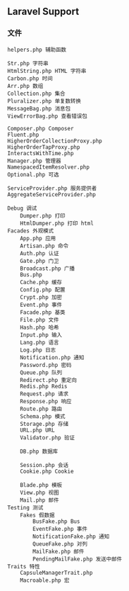 ## Laravel Support

### 文件
    helpers.php 辅助函数

    Str.php 字符串
    HtmlString.php HTML 字符串
    Carbon.php 时间
    Arr.php 数组
    Collection.php 集合
    Pluralizer.php 单复数转换
    MessageBag.php 消息包
    ViewErrorBag.php 查看错误包

    Composer.php Composer
    Fluent.php 
    HigherOrderCollectionProxy.php
    HigherOrderTapProxy.php
    InteractsWithTime.php
    Manager.php 管理器
    NamespacedItemResolver.php
    Optional.php 可选

    ServiceProvider.php 服务提供者
    AggregateServiceProvider.php

    Debug 调试
        Dumper.php 打印
        HtmlDumper.php 打印 html
    Facades 外观模式
        App.php 应用
        Artisan.php 命令
        Auth.php 认证
        Gate.php 门卫
        Broadcast.php 广播
        Bus.php
        Cache.php 缓存
        Config.php 配置
        Crypt.php 加密
        Event.php 事件
        Facade.php 基类
        File.php 文件
        Hash.php 哈希
        Input.php 输入
        Lang.php 语言
        Log.php 日志
        Notification.php 通知
        Password.php 密码
        Queue.php 队列
        Redirect.php 重定向
        Redis.php Redis
        Request.php 请求
        Response.php 响应
        Route.php 路由
        Schema.php 模式
        Storage.php 存储
        URL.php URL
        Validator.php 验证

        DB.php 数据库

        Session.php 会话
        Cookie.php Cookie

        Blade.php 模板
        View.php 视图
        Mail.php 邮件
    Testing 测试
        Fakes 假数据
            BusFake.php Bus
            EventFake.php 事件
            NotificationFake.php 通知
            QueueFake.php 对列
            MailFake.php 邮件
            PendingMailFake.php 发送中邮件
    Traits 特性
        CapsuleManagerTrait.php
        Macroable.php 宏